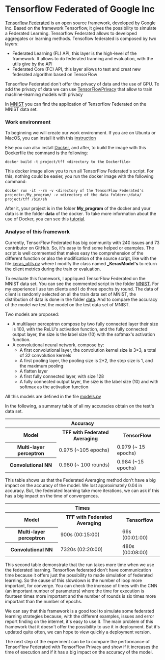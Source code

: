 # Tensorflow Federated of Google Inc

[Tensorflow Federated](https://github.com/tensorflow/federated) is an open source framework, developed by Google Inc. Based on the framework Tensorflow, it gives the possibility to simulate a Federated Learning. Tensorflow Federated allows to developed aggregates or learning methods. Tensoflow federated is composed by two layers:

* Federated Learning (FL) API, this layer is the high-level of the framework. It allows to do federated tranning and evaluation, with the utils give by the API 
* Federated Core (FC) API, this layer allows to test and creat new federated algorithm based on TensorFlow

Tensorflow Federated don't offer the privacy of data and the use of GPU. To add the privacy of data we can use [TensorFlowPrivacy](https://github.com/tensorflow/privacy) that allow to train machine-learning models with privacy 


In [MNIST](/TensorFlow_Federated/MNIST/) you can find the application of Tensorflow Federated on the MNIST data set.


### Work environment

To beginning we will create our work environment. 
If you are on Ubuntu or MacOS, you can install it with this [instruction](https://www.tensorflow.org/federated/install)

Else you can also install [Docker](https://www.docker.com/), and after, to build the image with this Dockerfile the command is the following:

    docker build -t project/tff <directory to the Dockerfile>

This docker image allow you to run all TensorFlow Federated's script. For this, nothing could be easier, you run the docker image with the following command:

    docker run -it --rm -v <directory of the TensorFlow Federated's project>:/My_program/ -v <directory of the data folder>:/data/ project/tff /bin/sh

After it, your project is in the folder **My_program** of the docker and your data is in the folder **data** of the docker. To take more information about the use of Docker, you can see this [tutorial](https://docs.docker.com/get-started/).

### Analyse of this framework

Currently, TensorFlow Federated has big community with 240 issues and 73 contributor on GitHub. So, it's easy to find some helped or examples. The script is well commented that makes easy the comprehension of the different function or also the modification of the source script, like with the file [keras_utils.py](/TensorFlow_Federated/MNIST/keras_utils.py) where I modify the class named **_KerasModel's** to return the client metrics during the train or evaluation.

To evaluate this framework, I appliqued TensorFlow Federated on the MNIST data set. You can see the commented script in the folder [MNIST](/TensorFlow_Federated/MNIST/). For my experience I use ten clients and I do three epochs by round.  The data of client is randomly selected on all the train data set of MNIST, the distribution of data is done in the folder [data](/data). And to compare the accuracy of the model we test the model on the test data set of MNIST.


Two models are proposed:
* A multilayer perceptron compose by two fully connected layer their size is 100, with the ReLU's activation function, and the fully connected output layer, the size is the label size (10) with the softmax's activation function.
* A convolutional neural network, compose by:
    * A first convolutional layer, the convolution kernel size is 3*3, a total of 32 convolution kernels
    * A first pooling layer, the pooling size is 2*2, the step size is 1, and the maximum pooling
    * A flatten layer
    * A first fully connected layer, with size 128
    * A fully connected output layer, the size is the label size (10) and with softmax as the activation function

All this models are defined in the file [models.py](/TensorFlow_Federated/MNIST/models.py)

In the following, a summary table of all my accuracies obtain on the test's data set.

<table>
    <thead>
        <tr>
            <th colspan=3>Accuracy</th>
        </tr>
    </thead>
    <tbody>
        <tr>
            <th>Model</th>
            <th>TFF with Federated Averaging </th>
            <th>TensorFlow</th>
        </tr>
        <tr>
            <th>Multi-layer perceptron</th>
            <td>0.975 (~105 epochs)</td>
            <td>0.979 (~ 15 epochs)</td>
        </tr>
        <tr>
            <th> Convolutional NN </th>
            <td>0.980 (~ 100 rounds)</td>
            <td>0.984 (~15 epochs)</td>
        </tr>
    </tbody>
</table>

This table shows us that the Federated Averaging method don't have a big impact on the accuracy of the model. We lost approximately 0.04 in accuracy. But, the federated learning take more iterations, we can ask if this has a big impact on the time of convergences.

<table>
    <thead>
        <tr>
            <th colspan=3>Times</th>
        </tr>
    </thead>
    <tbody>
        <tr>
            <th>Model</th>
            <th>TFF with Federated Averaging</th>
            <th>Tensorflow</th>
        </tr>
        <tr>
            <th>Multi-layer perceptron</th>
            <td> 900s (00:15:00)</td>
            <td>66s (00:01:00)</td>
        </tr>
        <tr>
            <th> Convolutional NN </th>
            <td>7320s (02:20:00)</td>
            <td>480s (00:08:00)</td>
        </tr>
    </tbody>
</table>

This second table demonstrate that the run takes more time when we use the federated learning. Tensorflow federated don't have communication time because it offers just the possibility to made simulation of federated learning. So the cause of this slowdown is the number of loop more important, for converge. You can check the increase of times with the CNN (an important number of parameters) where the time for execution is fourteen times more important and the number of rounds is six times more important than the number of epochs.

We can say that this framework is a good tool to simulate some federated learning strategies because, with the different examples, issues and error report finding on the internet, it's easy to use it. The main problem of this framework that it doesn't offer the possibility to use it in deployment. But it's  updated quite often, we can hope to view quickly a deployment version.

The next step of the experiment can be to compare the performance of TensorFlow Federated with TensorFlow Privacy and show if it increases the time of execution and if it has a big impact on the accuracy of the model.